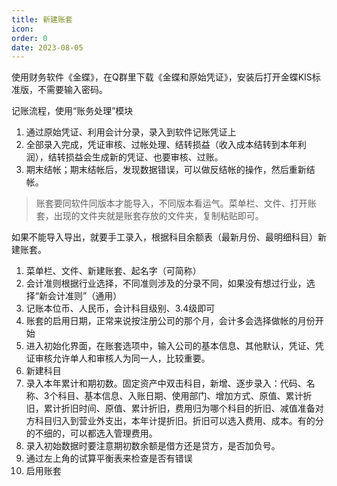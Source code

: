 ```yaml
---
title: 新建账套
icon: 
order: 0
date: 2023-08-05
---
```


使用财务软件《金蝶》，在Q群里下载《金蝶和原始凭证》，安装后打开金蝶KIS标准版，不需要输入密码。

记账流程，使用“账务处理”模块

1. 通过原始凭证、利用会计分录，录入到软件记账凭证上
2. 全部录入完成，凭证审核、过帐处理、结转损益（收入成本结转到本年利润），结转损益会生成新的凭证、也要审核、过账。
3. 期末结帐；期末结帐后，发现数据错误，可以做反结帐的操作，然后重新结帐。

> 账套要同软件同版本才能导入，不同版本看运气。菜单栏、文件、打开账套，出现的文件夹就是账套存放的文件夹，复制粘贴即可。

如果不能导入导出，就要手工录入，根据科目余额表（最新月份、最明细科目）新建账套。

1. 菜单栏、文件、新建账套、起名字（可简称）
2. 会计准则根据行业选择，不同准则涉及的分录不同，如果没有想过行业，选择“新会计准则”（通用）
3. 记账本位币、人民币，会计科目级别、3.4级即可
4. 账套的启用日期，正常来说按注册公司的那个月，会计多会选择做帐的月份开始
5. 进入初始化界面，在账套选项中，输入公司的基本信息、其他默认，凭证、凭证审核允许单人和审核人为同一人，比较重要。
6. 新建科目
7. 录入本年累计和期初数。固定资产中双击科目，新增、逐步录入：代码、名称、3个科目、基本信息、入账日期、使用部门、增加方式、原值、累计折旧，累计折旧时间、原值、累计折旧，费用归为哪个科目的折旧、减值准备对方科目归入到营业外支出，本年计提折旧。折旧可以选入费用、成本。有的分的不细的，可以都选入管理费用。
8. 录入初始数据时要注意期初数余额是借方还是贷方，是否加负号。
9. 通过左上角的试算平衡表来检查是否有错误
10. 启用账套
